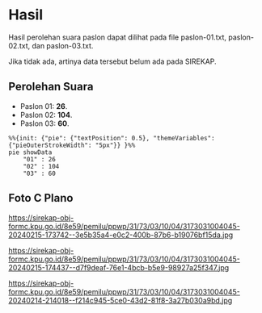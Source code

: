 # Hasil

Hasil perolehan suara paslon dapat dilihat pada file paslon-01.txt, paslon-02.txt, dan paslon-03.txt.

Jika tidak ada, artinya data tersebut belum ada pada SIREKAP.

## Perolehan Suara

 * Paslon 01: **26**.
 * Paslon 02: **104**.
 * Paslon 03: **60**.

```mermaid
%%{init: {"pie": {"textPosition": 0.5}, "themeVariables": {"pieOuterStrokeWidth": "5px"}} }%%
pie showData
    "01" : 26
    "02" : 104
    "03" : 60
```
## Foto C Plano

https://sirekap-obj-formc.kpu.go.id/8e59/pemilu/ppwp/31/73/03/10/04/3173031004045-20240215-173742--3e5b35a4-e0c2-400b-87b6-b19076bf15da.jpg

https://sirekap-obj-formc.kpu.go.id/8e59/pemilu/ppwp/31/73/03/10/04/3173031004045-20240215-174437--d7f9deaf-76e1-4bcb-b5e9-98927a25f347.jpg

https://sirekap-obj-formc.kpu.go.id/8e59/pemilu/ppwp/31/73/03/10/04/3173031004045-20240214-214018--f214c945-5ce0-43d2-81f8-3a27b030a9bd.jpg
